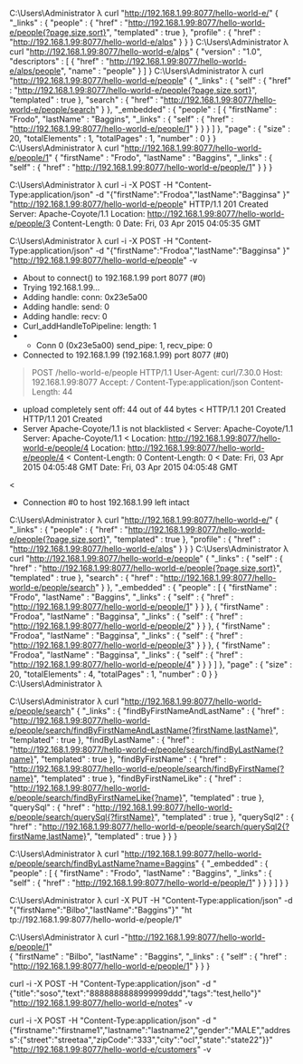 
C:\Users\Administrator
λ curl "http://192.168.1.99:8077/hello-world-e/"
{
  "_links" : {
    "people" : {
      "href" : "http://192.168.1.99:8077/hello-world-e/people{?page,size,sort}",
      "templated" : true
    },
    "profile" : {
      "href" : "http://192.168.1.99:8077/hello-world-e/alps"
    }
  }
}
C:\Users\Administrator
λ curl "http://192.168.1.99:8077/hello-world-e/alps"
{
  "version" : "1.0",
  "descriptors" : [ {
    "href" : "http://192.168.1.99:8077/hello-world-e/alps/people",
    "name" : "people"
  } ]
}
C:\Users\Administrator
λ curl "http://192.168.1.99:8077/hello-world-e/people"
{
  "_links" : {
    "self" : {
      "href" : "http://192.168.1.99:8077/hello-world-e/people{?page,size,sort}",
      "templated" : true
    },
    "search" : {
      "href" : "http://192.168.1.99:8077/hello-world-e/people/search"
    }
  },
  "_embedded" : {
    "people" : [ {
      "firstName" : "Frodo",
      "lastName" : "Baggins",
      "_links" : {
        "self" : {
          "href" : "http://192.168.1.99:8077/hello-world-e/people/1"
        }
      }
    } ]
  },
  "page" : {
    "size" : 20,
    "totalElements" : 1,
    "totalPages" : 1,
    "number" : 0
  }
}
C:\Users\Administrator
λ curl "http://192.168.1.99:8077/hello-world-e/people/1"
{
  "firstName" : "Frodo",
  "lastName" : "Baggins",
  "_links" : {
    "self" : {
      "href" : "http://192.168.1.99:8077/hello-world-e/people/1"
    }
  }
}

C:\Users\Administrator
λ curl -i -X POST -H "Content-Type:application/json" -d "{\"firstName\":\"Frodoa\",\"lastName\":\"Bagginsa\"
}" "http://192.168.1.99:8077/hello-world-e/people"
HTTP/1.1 201 Created
Server: Apache-Coyote/1.1
Location: http://192.168.1.99:8077/hello-world-e/people/3
Content-Length: 0
Date: Fri, 03 Apr 2015 04:05:35 GMT


C:\Users\Administrator
λ curl -i -X POST -H "Content-Type:application/json" -d "{\"firstName\":\"Frodoa\",\"lastName\":\"Bagginsa\"
}" "http://192.168.1.99:8077/hello-world-e/people" -v
* About to connect() to 192.168.1.99 port 8077 (#0)
*   Trying 192.168.1.99...
* Adding handle: conn: 0x23e5a00
* Adding handle: send: 0
* Adding handle: recv: 0
* Curl_addHandleToPipeline: length: 1
* - Conn 0 (0x23e5a00) send_pipe: 1, recv_pipe: 0
* Connected to 192.168.1.99 (192.168.1.99) port 8077 (#0)
> POST /hello-world-e/people HTTP/1.1
> User-Agent: curl/7.30.0
> Host: 192.168.1.99:8077
> Accept: */*
> Content-Type:application/json
> Content-Length: 44
>
* upload completely sent off: 44 out of 44 bytes
< HTTP/1.1 201 Created
HTTP/1.1 201 Created
* Server Apache-Coyote/1.1 is not blacklisted
< Server: Apache-Coyote/1.1
Server: Apache-Coyote/1.1
< Location: http://192.168.1.99:8077/hello-world-e/people/4
Location: http://192.168.1.99:8077/hello-world-e/people/4
< Content-Length: 0
Content-Length: 0
< Date: Fri, 03 Apr 2015 04:05:48 GMT
Date: Fri, 03 Apr 2015 04:05:48 GMT

<
* Connection #0 to host 192.168.1.99 left intact

C:\Users\Administrator
λ curl "http://192.168.1.99:8077/hello-world-e/"
{
  "_links" : {
    "people" : {
      "href" : "http://192.168.1.99:8077/hello-world-e/people{?page,size,sort}",
      "templated" : true
    },
    "profile" : {
      "href" : "http://192.168.1.99:8077/hello-world-e/alps"
    }
  }
}
C:\Users\Administrator
λ curl "http://192.168.1.99:8077/hello-world-e/people"
{
  "_links" : {
    "self" : {
      "href" : "http://192.168.1.99:8077/hello-world-e/people{?page,size,sort}",
      "templated" : true
    },
    "search" : {
      "href" : "http://192.168.1.99:8077/hello-world-e/people/search"
    }
  },
  "_embedded" : {
    "people" : [ {
      "firstName" : "Frodo",
      "lastName" : "Baggins",
      "_links" : {
        "self" : {
          "href" : "http://192.168.1.99:8077/hello-world-e/people/1"
        }
      }
    }, {
      "firstName" : "Frodoa",
      "lastName" : "Bagginsa",
      "_links" : {
        "self" : {
          "href" : "http://192.168.1.99:8077/hello-world-e/people/2"
        }
      }
    }, {
      "firstName" : "Frodoa",
      "lastName" : "Bagginsa",
      "_links" : {
        "self" : {
          "href" : "http://192.168.1.99:8077/hello-world-e/people/3"
        }
      }
    }, {
      "firstName" : "Frodoa",
      "lastName" : "Bagginsa",
      "_links" : {
        "self" : {
          "href" : "http://192.168.1.99:8077/hello-world-e/people/4"
        }
      }
    } ]
  },
  "page" : {
    "size" : 20,
    "totalElements" : 4,
    "totalPages" : 1,
    "number" : 0
  }
}
C:\Users\Administrator
λ

C:\Users\Administrator
λ curl "http://192.168.1.99:8077/hello-world-e/people/search"
{
  "_links" : {
    "findByFirstNameAndLastName" : {
      "href" : "http://192.168.1.99:8077/hello-world-e/people/search/findByFirstNameAndLastName{?firstName,lastName}",
      "templated" : true
    },
    "findByLastName" : {
      "href" : "http://192.168.1.99:8077/hello-world-e/people/search/findByLastName{?name}",
      "templated" : true
    },
    "findByFirstName" : {
      "href" : "http://192.168.1.99:8077/hello-world-e/people/search/findByFirstName{?name}",
      "templated" : true
    },
    "findByFirstNameLike" : {
      "href" : "http://192.168.1.99:8077/hello-world-e/people/search/findByFirstNameLike{?name}",
      "templated" : true
    },
    "querySql" : {
      "href" : "http://192.168.1.99:8077/hello-world-e/people/search/querySql{?firstName}",
      "templated" : true
    },
    "querySql2" : {
      "href" : "http://192.168.1.99:8077/hello-world-e/people/search/querySql2{?firstName,lastName}",
      "templated" : true
    }
  }
}

C:\Users\Administrator
λ curl "http://192.168.1.99:8077/hello-world-e/people/search/findByLastName?name=Baggins"
{
  "_embedded" : {
    "people" : [ {
      "firstName" : "Frodo",
      "lastName" : "Baggins",
      "_links" : {
        "self" : {
          "href" : "http://192.168.1.99:8077/hello-world-e/people/1"
        }
      }
    } ]
  }
}

C:\Users\Administrator
λ curl -X PUT -H "Content-Type:application/json" -d "{\"firstName\":\"Bilbo\",\"lastName\":\"Baggins\"}" "ht
tp://192.168.1.99:8077/hello-world-e/people/1"

C:\Users\Administrator
λ curl -"http://192.168.1.99:8077/hello-world-e/people/1"  \
{
  "firstName" : "Bilbo",
  "lastName" : "Baggins",
  "_links" : {
    "self" : {
      "href" : "http://192.168.1.99:8077/hello-world-e/people/1"
    }
  }
}


curl -i -X POST -H "Content-Type:application/json" -d "{\"title\":\"soso\",\"text\":\"8888888888999999ddd\",\"tags\":\"test,hello\"}" "http://192.168.1.99:8077/hello-world-e/notes" -v

curl -i -X POST -H "Content-Type:application/json" -d "{\"firstname\":\"firstname1\",\"lastname\":\"lastname2\",\"gender\":\"MALE\",\"address\":{\"street\":\"streetaa\",\"zipCode\":\"333\",\"city\":\"ocl\",\"state\":\"state22\"}}" "http://192.168.1.99:8077/hello-world-e/customers" -v



